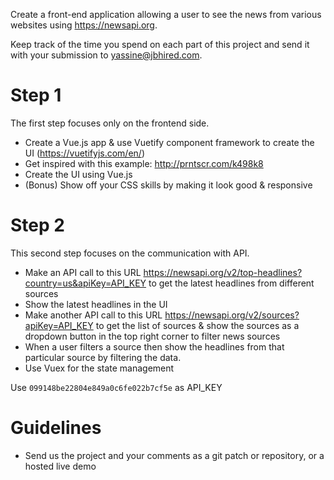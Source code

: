 Create a front-end application allowing a user to see the news from various websites using https://newsapi.org.

Keep track of the time you spend on each part of this project and send it with your submission to [yassine@jbhired.com](mailto:yassine@jbhired.com).

# Step 1

The first step focuses only on the frontend side.

- Create a Vue.js app & use Vuetify component framework to create the UI (https://vuetifyjs.com/en/)
- Get inspired with this example: http://prntscr.com/k498k8
- Create the UI using Vue.js
- (Bonus) Show off your CSS skills by making it look good & responsive

# Step 2

This second step focuses on the communication with API.

- Make an API call to this URL https://newsapi.org/v2/top-headlines?country=us&apiKey=API_KEY to get the latest headlines from different sources
- Show the latest headlines in the UI
- Make another API call to this URL https://newsapi.org/v2/sources?apiKey=API_KEY to get the list of sources & show the sources as a dropdown button in the top right corner to filter news sources
- When a user filters a source then show the headlines from that particular source by filtering the data.
- Use Vuex for the state management

Use `099148be22804e849a0c6fe022b7cf5e` as API_KEY 

# Guidelines

- Send us the project and your comments as a git patch or repository, or a hosted live demo
